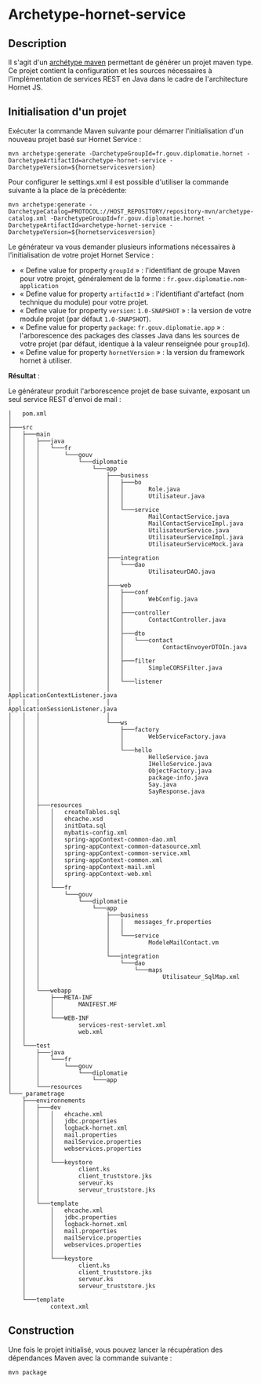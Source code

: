 # Archetype-hornet-service

## Description

Il s'agit d'un [archétype maven](https://maven.apache.org/archetype/index.html) permettant de générer un projet maven type. Ce projet contient la configuration et les sources nécessaires à l'implémentation de services REST en Java dans le cadre de l'architecture Hornet JS.
 
## Initialisation d'un projet

Exécuter la commande Maven suivante pour démarrer l'initialisation d'un nouveau projet basé sur Hornet Service :

```shell
mvn archetype:generate -DarchetypeGroupId=fr.gouv.diplomatie.hornet -DarchetypeArtifactId=archetype-hornet-service -DarchetypeVersion=${hornetservicesversion}
```

Pour configurer le settings.xml il est possible d'utiliser la commande suivante à la place de la précédente:

```shell
mvn archetype:generate -DarchetypeCatalog=PROTOCOL://HOST_REPOSITORY/repository-mvn/archetype-catalog.xml -DarchetypeGroupId=fr.gouv.diplomatie.hornet -DarchetypeArtifactId=archetype-hornet-service -DarchetypeVersion=${hornetservicesversion}
```

Le générateur va vous demander plusieurs informations nécessaires à l'initialisation de votre projet Hornet Service :

* « Define value for property `groupId`  » : l'identifiant de groupe Maven pour votre projet, généralement de la forme : `fr.gouv.diplomatie.nom-application`
* « Define value for property `artifactId` » : l'identifiant d'artefact (nom technique du module) pour votre projet.
* « Define value for property `version`:  `1.0-SNAPSHOT` » : la version de votre module projet (par défaut `1.0-SNAPSHOT`).
* « Define value for property `package`:  `fr.gouv.diplomatie.app` » : l'arborescence des packages des classes Java dans les sources de votre projet (par défaut, identique à la valeur renseignée pour `groupId`).
* « Define value for property `hornetVersion` » : la version du framework hornet à utiliser.

__Résultat__ : 

Le générateur produit l'arborescence projet de base suivante, exposant un seul service REST d'envoi de mail :

```
│   pom.xml
│
├───src
│   ├───main
│   │   ├───java
│   │   │   └───fr
│   │   │       └───gouv
│   │   │           └───diplomatie
│   │   │               └───app
│   │   │                   ├───business
│   │   │                   │   ├───bo
│   │   │                   │   │       Role.java
│   │   │                   │   │       Utilisateur.java
│   │   │                   │   │
│   │   │                   │   └───service
│   │   │                   │           MailContactService.java
│   │   │                   │           MailContactServiceImpl.java
│   │   │                   │           UtilisateurService.java
│   │   │                   │           UtilisateurServiceImpl.java
│   │   │                   │           UtilisateurServiceMock.java
│   │   │                   │
│   │   │                   ├───integration
│   │   │                   │   └───dao
│   │   │                   │           UtilisateurDAO.java
│   │   │                   │
│   │   │                   ├───web
│   │   │                   │   ├───conf
│   │   │                   │   │       WebConfig.java
│   │   │                   │   │
│   │   │                   │   ├───controller
│   │   │                   │   │       ContactController.java
│   │   │                   │   │
│   │   │                   │   ├───dto
│   │   │                   │   │   └───contact
│   │   │                   │   │           ContactEnvoyerDTOIn.java
│   │   │                   │   │
│   │   │                   │   ├───filter
│   │   │                   │   │       SimpleCORSFilter.java
│   │   │                   │   │
│   │   │                   │   └───listener
│   │   │                   │           ApplicationContextListener.java
│   │   │                   │           ApplicationSessionListener.java
│   │   │                   │
│   │   │                   └───ws
│   │   │                       ├───factory
│   │   │                       │       WebServiceFactory.java
│   │   │                       │
│   │   │                       └───hello
│   │   │                               HelloService.java
│   │   │                               IHelloService.java
│   │   │                               ObjectFactory.java
│   │   │                               package-info.java
│   │   │                               Say.java
│   │   │                               SayResponse.java
│   │   │
│   │   ├───resources
│   │   │   │   createTables.sql
│   │   │   │   ehcache.xsd
│   │   │   │   initData.sql
│   │   │   │   mybatis-config.xml
│   │   │   │   spring-appContext-common-dao.xml
│   │   │   │   spring-appContext-common-datasource.xml
│   │   │   │   spring-appContext-common-service.xml
│   │   │   │   spring-appContext-common.xml
│   │   │   │   spring-appContext-mail.xml
│   │   │   │   spring-appContext-web.xml
│   │   │   │
│   │   │   └───fr
│   │   │       └───gouv
│   │   │           └───diplomatie
│   │   │               └───app
│   │   │                   ├───business
│   │   │                   │   │   messages_fr.properties
│   │   │                   │   │
│   │   │                   │   └───service
│   │   │                   │           ModeleMailContact.vm
│   │   │                   │
│   │   │                   └───integration
│   │   │                       └───dao
│   │   │                           └───maps
│   │   │                                   Utilisateur_SqlMap.xml
│   │   │
│   │   └───webapp
│   │       ├───META-INF
│   │       │       MANIFEST.MF
│   │       │
│   │       └───WEB-INF
│   │               services-rest-servlet.xml
│   │               web.xml
│   │
│   └───test
│       ├───java
│       │   └───fr
│       │       └───gouv
│       │           └───diplomatie
│       │               └───app
│       └───resources
└───_parametrage
    ├───environnements
    │   ├───dev
    │   │   │   ehcache.xml
    │   │   │   jdbc.properties
    │   │   │   logback-hornet.xml
    │   │   │   mail.properties
    │   │   │   mailService.properties
    │   │   │   webservices.properties
    │   │   │
    │   │   └───keystore
    │   │           client.ks
    │   │           client_truststore.jks
    │   │           serveur.ks
    │   │           serveur_truststore.jks
    │   │
    │   └───template
    │       │   ehcache.xml
    │       │   jdbc.properties
    │       │   logback-hornet.xml
    │       │   mail.properties
    │       │   mailService.properties
    │       │   webservices.properties
    │       │
    │       └───keystore
    │               client.ks
    │               client_truststore.jks
    │               serveur.ks
    │               serveur_truststore.jks
    │
    └───template
            context.xml

```

## Construction 

Une fois le projet initialisé, vous pouvez lancer la récupération des dépendances Maven avec la commande suivante :

```shell
mvn package
```
